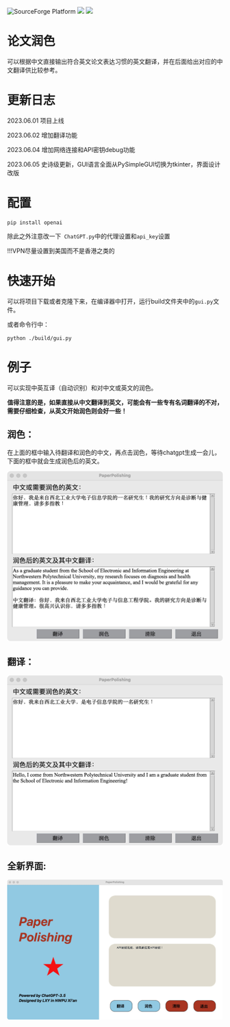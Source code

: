 
![SourceForge Platform](https://img.shields.io/sourceforge/platform/python?color=python&label=python&logo=python)
[![](https://img.shields.io/badge/知乎-Blog-blue.svg)](https://zhuanlan.zhihu.com/p/634013986)
![](https://img.shields.io/hexpm/l/plug)
# 论文润色
可以根据中文直接输出符合英文论文表达习惯的英文翻译，并在后面给出对应的中文翻译供比较参考。

# 更新日志
2023.06.01 项目上线

2023.06.02 增加翻译功能

2023.06.04 增加网络连接和API密钥debug功能

2023.06.05 史诗级更新，GUI语言全面从PySimpleGUI切换为tkinter，界面设计改版

# 配置
```
pip install openai
```
除此之外注意改一下``` ChatGPT.py```中的代理设置和```api_key```设置

!!!VPN尽量设置到美国而不是香港之类的

# 快速开始
可以将项目下载或者克隆下来，在编译器中打开，运行build文件夹中的```gui.py```文件。


或者命令行中：
```
python ./build/gui.py
```

# 例子
可以实现中英互译（自动识别）和对中文或英文的润色。

**值得注意的是，如果直接从中文翻译到英文，可能会有一些专有名词翻译的不对，需要仔细检查，从英文开始润色则会好一些！**


## 润色：
在上面的框中输入待翻译和润色的中文，再点击润色，等待chatgpt生成一会儿，下面的框中就会生成润色后的英文。


![Image text](https://github.com/XinyuanLiao/PaperPolishing/blob/main/demo.png)


## 翻译：


![Image text](https://github.com/XinyuanLiao/PaperPolishing/blob/main/demo1.png)


## 全新界面:


![Image text](https://github.com/XinyuanLiao/PaperPolishing/blob/main/demo2.png)




